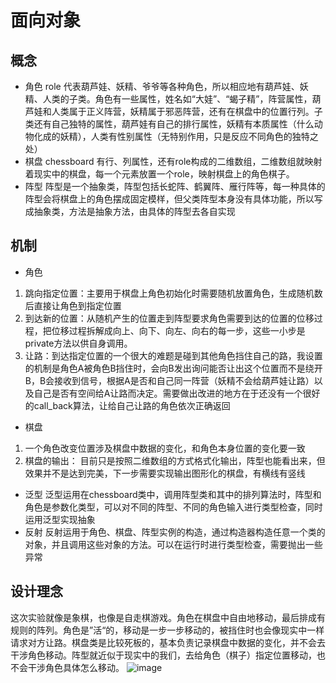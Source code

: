 # 面向对象
## 概念
* 角色 role 代表葫芦娃、妖精、爷爷等各种角色，所以相应地有葫芦娃、妖精、人类的子类。角色有一些属性，姓名如“大娃”、“蝎子精”，阵营属性，葫芦娃和人类属于正义阵营，妖精属于邪恶阵营，还有在棋盘中的位置行列。子类还有自己独特的属性，葫芦娃有自己的排行属性，妖精有本质属性（什么动物化成的妖精），人类有性别属性（无特别作用，只是反应不同角色的独特之处）
* 棋盘 chessboard 有行、列属性，还有role构成的二维数组，二维数组就映射着现实中的棋盘，每一个元素放置一个role，映射棋盘上的角色棋子。
* 阵型 阵型是一个抽象类，阵型包括长蛇阵、鹤翼阵、雁行阵等，每一种具体的阵型会将棋盘上的角色摆成固定模样，但父类阵型本身没有具体功能，所以写成抽象类，方法是抽象方法，由具体的阵型去各自实现
## 机制
* 角色 
1. 跳向指定位置：主要用于棋盘上角色初始化时需要随机放置角色，生成随机数后直接让角色到指定位置
2. 到达新的位置：从随机产生的位置走到阵型要求角色需要到达的位置的位移过程，把位移过程拆解成向上、向下、向左、向右的每一步，这些一小步是private方法以供自身调用。
3. 让路：到达指定位置的一个很大的难题是碰到其他角色挡住自己的路，我设置的机制是角色A被角色B挡住时，会向B发出询问能否让出这个位置而不是绕开B，B会接收到信号，根据A是否和自己同一阵营（妖精不会给葫芦娃让路）以及自己是否有空间给A让路而决定。需要做出改进的地方在于还没有一个很好的call_back算法，让给自己让路的角色依次正确返回
* 棋盘
1. 一个角色改变位置涉及棋盘中数据的变化，和角色本身位置的变化要一致
2. 棋盘的输出： 目前只是按照二维数组的方式格式化输出，阵型也能看出来，但效果并不是达到完美，下一步需要实现输出图形化的棋盘，有横线有竖线
* 泛型
泛型运用在chessboard类中，调用阵型类和其中的排列算法时，阵型和角色是参数化类型，可以对不同的阵型、不同的角色输入进行类型检查，同时运用泛型实现抽象
* 反射
反射运用于角色、棋盘、阵型实例的构造，通过构造器构造任意一个类的对象，并且调用这些对象的方法。可以在运行时进行类型检查，需要抛出一些异常
## 设计理念
这次实验就像是象棋，也像是自走棋游戏。角色在棋盘中自由地移动，最后排成有规则的阵列。角色是”活“的，移动是一步一步移动的，被挡住时也会像现实中一样请求对方让路。棋盘类是比较死板的，基本负责记录棋盘中数据的变化，并不会去干涉角色移动。阵型就近似于现实中的我们，去给角色（棋子）指定位置移动，也不会干涉角色具体怎么移动。
![image](https://github.com/wwuuhan/java-2019-homeworks/blob/master/3-OOPAdvanced/吴晗-161220138/plantUMLclass.png)
